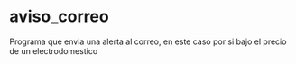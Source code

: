 # aviso_correo
Programa que envia una alerta al correo, en este caso por si bajo el precio de un electrodomestico
